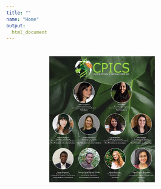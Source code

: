 ```yaml
---
title: ""
name: "Home"
output:
  html_document
---
```


<script src="https://kit.fontawesome.com/0af1a424a5.js" crossorigin="anonymous"></script>

#

<center> 

<img src="images/comite_2020.jpg" style="width:55%">

<span style="font-size: 2em"> <p align="center"> [<i class="fab fa-twitter"></i>](https://twitter.com/CPICSEVE) [<i class="fab fa-linkedin-in"></i>](https://www.linkedin.com/company/cpics/about/) [<i class="fas fa-envelope"></i>](cpicseve@gmail.com) </span>

</center>
